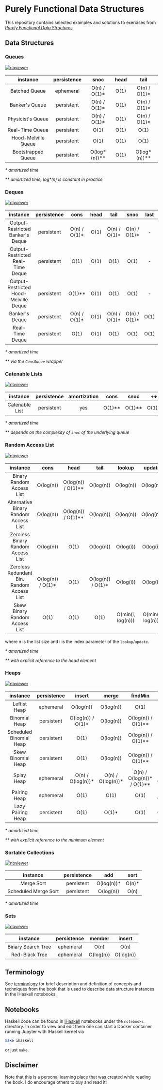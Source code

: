 # Purely Functional Data Structures
This repository contains selected examples and solutions to exercises
from [*Purely Functional Data Structures*](https://www.goodreads.com/book/show/594288.Purely_Functional_Data_Structures).

## Data Structures

### Queues
[![nbviewer](https://raw.githubusercontent.com/jupyter/design/master/logos/Badges/nbviewer_badge.svg)](https://nbviewer.org/github/matyama/pfds/blob/main/notebooks/queues.ipynb)

|       instance      | persistence |      snoc     | head |      tail     |
|:-------------------:|:-----------:|:-------------:|:----:|:-------------:|
|    Batched Queue    |  ephemeral  |  O(n) / O(1)* | O(1) |  O(n) / O(1)* |
|    Banker's Queue   |  persistent |  O(n) / O(1)* | O(1) |  O(n) / O(1)* |
|  Physicist's Queue  |  persistent |  O(n) / O(1)* | O(1) |  O(n) / O(1)* |
|   Real-Time Queue   |  persistent |      O(1)     | O(1) |      O(1)     |
| Hood-Melville Queue |  persistent |      O(1)     | O(1) |      O(1)     |
|  Bootstrapped Queue |  persistent | O(log\*(n))** | O(1) | O(log\*(n))** |

*\* amortized time*

*\*\* amortized time, log\*(n) is constant in practice*

### Deques
[![nbviewer](https://raw.githubusercontent.com/jupyter/design/master/logos/Badges/nbviewer_badge.svg)](https://nbviewer.org/github/matyama/pfds/blob/main/notebooks/deques.ipynb)

|                instance               | persistence |     cons     | head |     tail     |     snoc     | last |     init     |
|:-------------------------------------:|:-----------:|:------------:|:----:|:------------:|:------------:|:----:|:------------:|
|    Output-Restricted Banker's Deque   |  persistent | O(n) / O(1)* | O(1) | O(n) / O(1)* | O(n) / O(1)* |   -  |       -      |
|   Output-Restricted Real-Time Deque   |  persistent |     O(1)     | O(1) |     O(1)     |     O(1)     |   -  |       -      |
| Output-Restricted Hood-Melville Deque |  persistent |    O(1)**    | O(1) |     O(1)     |     O(1)     |   -  |       -      |
|             Banker's Deque            |  persistent | O(n) / O(1)* | O(1) | O(n) / O(1)* | O(n) / O(1)* | O(1) | O(n) / O(1)* |
|            Real-Time Deque            |  persistent |     O(1)     | O(1) |     O(1)     |     O(1)     | O(1) |     O(1)     |

*\* amortized time*

*\*\* via the `ConsQueue` wrapper*

### Catenable Lists
[![nbviewer](https://raw.githubusercontent.com/jupyter/design/master/logos/Badges/nbviewer_badge.svg)](https://nbviewer.org/github/matyama/pfds/blob/main/notebooks/clists.ipynb)

|    instance    | persistence | amortization |  cons  |  snoc  |   ++  | head |     tail     |
|:--------------:|:-----------:|:------------:|:------:|:------:|:-----:|:----:|:------------:|
| Catenable List |  persistent |      yes     | O(1)** | O(1)** | O(1)* | O(1) | O(n) / O(1)* |

*\* amortized time*

*\*\* depends on the complexity of `snoc` of the underlying queue*

### Random Access List
[![nbviewer](https://raw.githubusercontent.com/jupyter/design/master/logos/Badges/nbviewer_badge.svg)](https://nbviewer.org/github/matyama/pfds/blob/main/notebooks/rlists.ipynb)

|                  instance                  |        cons       |        head        |        tail       |       lookup      |       update      |
|:------------------------------------------:|:-----------------:|:------------------:|:-----------------:|:-----------------:|:-----------------:|
|          Binary Random Access List         |     O(log(n))     | O(log(n)) / O(1)** |     O(log(n))     |     O(log(n))     |     O(log(n))     |
|    Alternative Binary Random Access List   |     O(log(n))     | O(log(n)) / O(1)** |     O(log(n))     |     O(log(n))     |     O(log(n))     |
|     Zeroless Binary Random Access List     |     O(log(n))     |        O(1)        |     O(log(n))     |     O(log(i))     |     O(log(i))     |
| Zeroless Redundant Bin. Random Access List | O(log(n)) / O(1)* |        O(1)        | O(log(n)) / O(1)* |     O(log(i))     |     O(log(i))     |
|       Skew Binary Random Access List       |        O(1)       |        O(1)        |        O(1)       | O(min(i, log(n))) | O(min(i, log(n))) |

where n is the list size and i is the index parameter of the `lookup`/`update`.

*\* amortized time*

*\*\* with explicit reference to the head element*

### Heaps
[![nbviewer](https://raw.githubusercontent.com/jupyter/design/master/logos/Badges/nbviewer_badge.svg)](https://nbviewer.org/github/matyama/pfds/blob/main/notebooks/heaps.ipynb)

|         instance        | persistence |       insert      |       merge       |           findMin          |     deleteMin     |
|:-----------------------:|:-----------:|:-----------------:|:-----------------:|:--------------------------:|:-----------------:|
|       Leftist Heap      |  ephemeral  |     O(log(n))     |     O(log(n))     |            O(1)            |     O(log(n))     |
|      Binomial Heap      |  persistent | O(log(n)) / O(1)* |     O(log(n))     |     O(log(n)) / O(1)**     |     O(log(n))     |
| Scheduled Binomial Heap |  persistent |        O(1)       |     O(log(n))     |     O(log(n)) / O(1)**     |     O(log(n))     |
|    Skew Binomial Heap   |  persistent |        O(1)       |     O(log(n))     |     O(log(n)) / O(1)**     |     O(log(n))     |
|        Splay Heap       |  ephemeral  | O(n) / O(log(n))* | O(n) / O(log(n))* | O(n) / O(log(n))* / O(1)** | O(n) / O(log(n))* |
|       Pairing Heap      |  ephemeral  |        O(1)       |        O(1)       |            O(1)            | O(n) / O(log(n))* |
|    Lazy Pairing Heap    |  persistent |        O(1)       |       O(1)*       |            O(1)            |     O(log(n))*    |

*\* amortized time*

*\*\* with explicit reference to the minimum element*

### Sortable Collections
[![nbviewer](https://raw.githubusercontent.com/jupyter/design/master/logos/Badges/nbviewer_badge.svg)](https://nbviewer.org/github/matyama/pfds/blob/main/notebooks/sortable.ipynb)

|       instance       | persistence |     add    |  sort |
|:--------------------:|:-----------:|:----------:|:-----:|
|      Merge Sort      |  persistent | O(log(n))* | O(n)* |
| Scheduled Merge Sort |  persistent |  O(log(n)) |  O(n) |

*\* amortized time*

### Sets

[![nbviewer](https://raw.githubusercontent.com/jupyter/design/master/logos/Badges/nbviewer_badge.svg)](hhttps://nbviewer.org/github/matyama/pfds/blob/main/notebooks/sets.ipynb)

|      instance      | persistence |   member  |   insert  |
|:------------------:|:-----------:|:---------:|:---------:|
| Binary Search Tree |  ephemeral  |    O(n)   |    O(n)   |
|   Red-Black Tree   |  ephemeral  | O(log(n)) | O(log(n)) |

## Terminology
See [terminology](terminology.md) for brief description and
definition of concepts and techniques from the book that is used to
describe data structure instances in the IHaskell notebooks.

## Notebooks
Haskell code can be found in [IHaskell](https://github.com/gibiansky/IHaskell)
notebooks under the `notebooks` directory. In order to view and edit them
one can start a Docker container running Jupyter with IHaskell kernel via
```bash
make ihaskell
```
or just `make`.

## Disclaimer
Note that this is a personal learning place that was created while
reading the book. I do encourage others to buy and read it!
